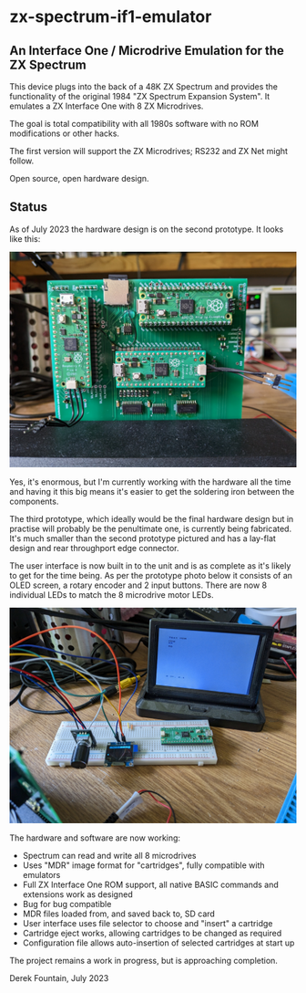 # zx-spectrum-if1-emulator

## An Interface One / Microdrive Emulation for the ZX Spectrum

This device plugs into the back of a 48K ZX Spectrum and provides the
functionality of the original 1984 "ZX Spectrum Expansion System". It
emulates a ZX Interface One with 8 ZX Microdrives.

The goal is total compatibility with all 1980s software with no ROM
modifications or other hacks.

The first version will support the ZX Microdrives; RS232 and ZX Net
might follow.

Open source, open hardware design.

## Status

As of July 2023 the hardware design is on the second prototype. It looks like
this:

![alt text](images/prototype2.jpg "Prototype 2 board")

Yes, it's enormous, but I'm currently working with the hardware all the
time and having it this big means it's easier to get the soldering iron
between the components.

The third prototype, which ideally would be the final hardware design
but in practise will probably be the penultimate one, is currently being
fabricated. It's much smaller than the second prototype pictured and has
a lay-flat design and rear throughport edge connector.

The user interface is now built in to the unit and is as complete as it's
likely to get for the time being. As per the prototype photo below it
consists of an OLED screen, a rotary encoder and 2 input buttons. There
are now 8 individual LEDs to match the 8 microdrive motor LEDs.

![alt text](images/prototype2_gui.jpg "Prototype 2 board user interface")

The hardware and software are now working:

* Spectrum can read and write all 8 microdrives
* Uses "MDR" image format for "cartridges", fully compatible with emulators
* Full ZX Interface One ROM support, all native BASIC commands and extensions work as designed
* Bug for bug compatible
* MDR files loaded from, and saved back to, SD card
* User interface uses file selector to choose and "insert" a cartridge
* Cartridge eject works, allowing cartridges to be changed as required
* Configuration file allows auto-insertion of selected cartridges at start up

The project remains a work in progress, but is approaching completion.

Derek Fountain, July 2023
